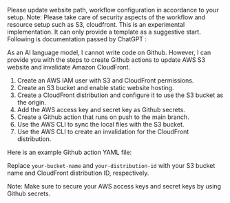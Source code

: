 
Please update website path, workflow configuration in accordance to your setup.
Note: Please take care of security aspects of the workflow and resource setup such as S3, cloudfront. This is an experimental implementation. It can only provide a template as a suggestive start.
Following is documentation passed by ChatGPT : 


As an AI language model, I cannot write code on Github. However, I can provide you with the steps to create Github actions to update AWS S3 website and invalidate Amazon CloudFront.

1. Create an AWS IAM user with S3 and CloudFront permissions.
2. Create an S3 bucket and enable static website hosting.
3. Create a CloudFront distribution and configure it to use the S3 bucket as the origin.
4. Add the AWS access key and secret key as Github secrets.
5. Create a Github action that runs on push to the main branch.
6. Use the AWS CLI to sync the local files with the S3 bucket.
7. Use the AWS CLI to create an invalidation for the CloudFront distribution.

Here is an example Github action YAML file:



Replace `your-bucket-name` and `your-distribution-id` with your S3 bucket name and CloudFront distribution ID, respectively.

Note: Make sure to secure your AWS access keys and secret keys by using Github secrets.